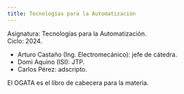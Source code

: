 ```yaml
---
title: Tecnologías para la Automatización
---
```


Asignatura: Tecnologías para la Automatización. \
Ciclo: 2024.

- Arturo Castaño (Ing. Electromecánico): jefe de cátedra.
- Domi Aquino (ISI): JTP.
- Carlos Pérez: adscripto.

El OGATA es el libro de cabecera para la materia.
